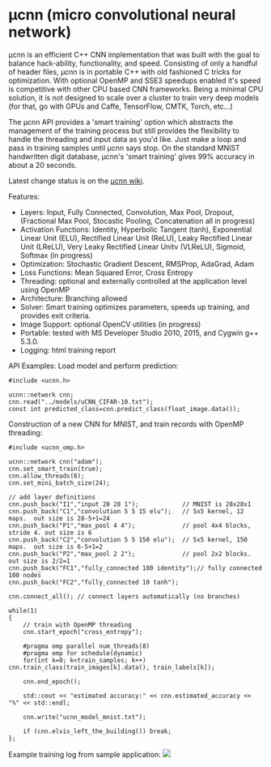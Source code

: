 # μcnn (micro convolutional neural network)

μcnn is an efficient C++ CNN implementation that was built with the goal to balance hack-ability, functionality, and speed.  Consisting of only a handful of header files, μcnn is in portable C++ with old fashioned C tricks for optimization. With optional OpenMP and SSE3 speedups enabled it's speed is competitive with other CPU based CNN frameworks. Being a minimal CPU solution, it is not designed to scale over a cluster to train very deep models (for that, go with GPUs and Caffe, TensorFlow, CMTK, Torch, etc…)

The μcnn API provides a 'smart training' option which abstracts the management of the training process but still provides the flexibility to handle the threading and input data as you'd like. Just make a loop and pass in training samples until μcnn says stop. On the standard MNIST handwritten digit database, μcnn's 'smart training' gives 99% accuracy in about a 20 seconds. 

Latest change status is on the [μcnn wiki](https://github.com/DozerTheCat/ucnn/wiki). 

Features:
+ Layers:  Input, Fully Connected, Convolution, Max Pool, Dropout, (Fractional Max Pool, Stocastic Pooling, Concatenation all in progress)
+ Activation Functions: Identity, Hyperbolic Tangent (tanh), Exponential Linear Unit (ELU), Rectified Linear Unit (ReLU), Leaky Rectified Linear Unit (LReLU), Very Leaky Rectified Linear Unitv (VLReLU), Sigmoid, Softmax (in progress)
+ Optimization: Stochastic Gradient Descent, RMSProp, AdaGrad, Adam
+ Loss Functions: Mean Squared Error, Cross Entropy
+ Threading: optional and externally controlled at the application level using OpenMP
+ Architecture: Branching allowed
+ Solver: Smart training optimizes parameters, speeds up training, and provides exit criteria.
+ Image Support: optional OpenCV utilities (in progress)
+ Portable: tested with MS Developer Studio 2010, 2015, and Cygwin g++ 5.3.0. 
+ Logging: html training report

API Examples:
Load model and perform prediction:
```
#include <ucnn.h>

ucnn::network cnn; 
cnn.read("../models/uCNN_CIFAR-10.txt");
const int predicted_class=cnn.predict_class(float_image.data());

```

Construction of a new CNN for MNIST, and train records with OpenMP threading:  
```
#include <ucnn_omp.h>

ucnn::network cnn("adam");
cnn.set_smart_train(true);
cnn.allow_threads(8);  
cnn.set_mini_batch_size(24);
	
// add layer definitions	
cnn.push_back("I1","input 28 28 1");            // MNIST is 28x28x1
cnn.push_back("C1","convolution 5 5 15 elu");   // 5x5 kernel, 12 maps.  out size is 28-5+1=24
cnn.push_back("P1","max_pool 4 4");             // pool 4x4 blocks, stride 4. out size is 6
cnn.push_back("C2","convolution 5 5 150 elu");  // 5x5 kernel, 150 maps.  out size is 6-5+1=2
cnn.push_back("P2","max_pool 2 2");             // pool 2x2 blocks. out size is 2/2=1 
cnn.push_back("FC1","fully_connected 100 identity");// fully connected 100 nodes 
cnn.push_back("FC2","fully_connected 10 tanh"); 
 
cnn.connect_all(); // connect layers automatically (no branches)

while(1)
{
	// train with OpenMP threading
	cnn.start_epoch("cross_entropy");
	
	#pragma omp parallel num_threads(8) 
	#pragma omp for schedule(dynamic)
	for(int k=0; k<train_samples; k++) cnn.train_class(train_images[k].data(), train_labels[k]);
	
	cnn.end_epoch();
	
	std::cout << "estimated accuracy:" << cnn.estimated_accuracy << "%" << std::endl;
	
	cnn.write("ucnn_model_mnist.txt");
	
	if (cnn.elvis_left_the_building()) break;
};

```

Example training log from sample application:
![](https://github.com/DozerTheCat/ucnn/wiki/images/log_example.jpg)


